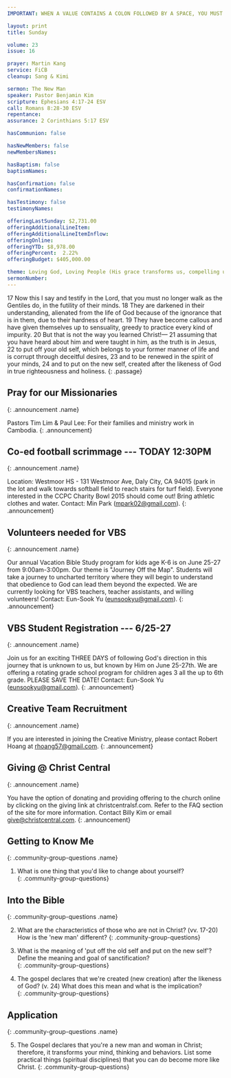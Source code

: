```yaml
---
IMPORTANT: WHEN A VALUE CONTAINS A COLON FOLLOWED BY A SPACE, YOU MUST USE &#58;

layout: print
title: Sunday

volume: 23
issue: 16

prayer: Martin Kang
service: FiCB
cleanup: Sang & Kimi

sermon: The New Man
speaker: Pastor Benjamin Kim
scripture: Ephesians 4:17-24 ESV
call: Romans 8:28-30 ESV
repentance: 
assurance: 2 Corinthians 5:17 ESV

hasCommunion: false

hasNewMembers: false
newMembersNames:

hasBaptism: false
baptismNames: 

hasConfirmation: false
confirmationNames: 

hasTestimony: false
testimonyNames:

offeringLastSunday: $2,731.00
offeringAdditionalLineItem: 
offeringAdditionalLineItemInflow: 
offeringOnline: 
offeringYTD: $8,978.00
offeringPercent:  2.22%
offeringBudget: $405,000.00

theme: Loving God, Loving People (His grace transforms us, compelling us to love others)
sermonNumber: 
---
```

17 Now this I say and testify in the Lord, that you must no longer walk as the Gentiles do, in the futility of their minds. 18 They are darkened in their understanding, alienated from the life of God because of the ignorance that is in them, due to their hardness of heart. 19 They have become callous and have given themselves up to sensuality, greedy to practice every kind of impurity. 20 But that is not the way you learned Christ!— 21 assuming that you have heard about him and were taught in him, as the truth is in Jesus, 22 to put off your old self, which belongs to your former manner of life and is corrupt through deceitful desires, 23 and to be renewed in the spirit of your minds, 24 and to put on the new self, created after the likeness of God in true righteousness and holiness.
{: .passage}



## Pray for our Missionaries
{: .announcement .name}

Pastors Tim Lim & Paul Lee: For their families and ministry work in Cambodia.
{: .announcement}

## Co-ed football scrimmage --- TODAY 12:30PM
{: .announcement .name}

Location: Westmoor HS - 131 Westmoor Ave, Daly City, CA 94015 (park in the lot and walk towards softball field to reach stairs for turf field). Everyone interested in the CCPC Charity Bowl 2015 should come out! Bring athletic clothes and water. Contact: Min Park (mpark02@gmail.com).
{: .announcement}

## Volunteers needed for VBS
{: .announcement .name}

Our annual Vacation Bible Study program for kids age K-6 is on June 25-27 from 9:00am-3:00pm. Our theme is "Journey Off the Map". Students will take a journey to uncharted territory where they will begin to understand that obedience to God can lead them beyond the expected. We are currently looking for VBS teachers, teacher assistants, and willing volunteers! Contact: Eun-Sook Yu (eunsookyu@gmail.com).
{: .announcement}

## VBS Student Registration --- 6/25-27
{: .announcement .name}

Join us for an exciting THREE DAYS of following God's direction in this journey that is unknown to us, but known by Him on June 25-27th.  We are offering a rotating grade school program for children ages 3 all the up to 6th grade. PLEASE SAVE THE DATE! Contact: Eun-Sook Yu (eunsookyu@gmail.com).
{: .announcement}

## Creative Team Recruitment
{: .announcement .name}

If you are interested in joining the Creative Ministry, please contact Robert Hoang at rhoang57@gmail.com.
{: .announcement}

## Giving @ Christ Central
{: .announcement .name}

You have the option of donating and providing offering to the church online by clicking on the giving link at christcentralsf.com. Refer to the FAQ section of the site for more information. Contact Billy Kim or email give@christcentral.com. 
{: .announcement}



## Getting to Know Me
{: .community-group-questions .name}

1) What is one thing that you'd like to change about yourself?  
{: .community-group-questions}

## Into the Bible
{: .community-group-questions .name}

2) What are the characteristics of those who are not in Christ? (vv. 17-20) How is the 'new man' different? 
{: .community-group-questions}

3) What is the meaning of 'put off the old self and put on the new self'? Define the meaning and goal of sanctification?  
{: .community-group-questions}

4)  The gospel declares that we're created (new creation) after the likeness of God? (v. 24) What does this mean and what is the implication?    
{: .community-group-questions}

## Application
{: .community-group-questions .name}

5) The Gospel declares that you're a new man and woman in Christ; therefore, it transforms your mind, thinking and behaviors. List some practical things (spiritual disciplines) that you can do become more like Christ.
{: .community-group-questions}


 
